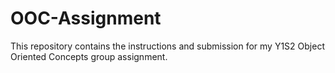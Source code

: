 # OOC-Assignment
This repository contains the instructions and submission for my Y1S2 Object Oriented Concepts group assignment.
